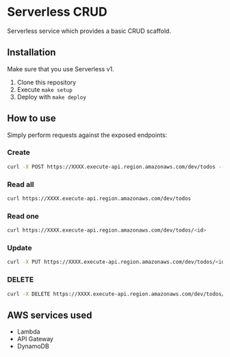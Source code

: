 # Serverless CRUD

Serverless service which provides a basic CRUD scaffold.

## Installation

Make sure that you use Serverless v1.

1. Clone this repository
2. Execute `make setup`
3. Deploy with `make deploy`

## How to use

Simply perform requests against the exposed endpoints:

### Create

```bash
curl -X POST https://XXXX.execute-api.region.amazonaws.com/dev/todos --data '{ "body" : "Learn Serverless" }'
```

### Read all


```bash
curl https://XXXX.execute-api.region.amazonaws.com/dev/todos
```

### Read one

```bash
curl https://XXXX.execute-api.region.amazonaws.com/dev/todos/<id>
```

### Update

```bash
curl -X PUT https://XXXX.execute-api.region.amazonaws.com/dev/todos/<id> --data '{ "body" : "Understand Serverless" }'
```

### DELETE

```bash
curl -X DELETE https://XXXX.execute-api.region.amazonaws.com/dev/todos/<id>
```

## AWS services used

- Lambda
- API Gateway
- DynamoDB
